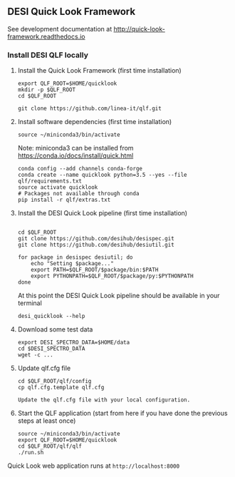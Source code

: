 ## DESI Quick Look Framework

See development documentation at http://quick-look-framework.readthedocs.io

### Install DESI QLF locally

1. Install the Quick Look Framework (first time installation)

    ```
    export QLF_ROOT=$HOME/quicklook
    mkdir -p $QLF_ROOT
    cd $QLF_ROOT
   
    git clone https://github.com/linea-it/qlf.git
    ```

2. Install software dependencies (first time installation)

    ```
    source ~/miniconda3/bin/activate
    ```
    
    Note: miniconda3 can be installed from https://conda.io/docs/install/quick.html
   
    ```
    conda config --add channels conda-forge
    conda create --name quicklook python=3.5 --yes --file qlf/requirements.txt
    source activate quicklook
    # Packages not available through conda
    pip install -r qlf/extras.txt
    ```

3. Install the DESI Quick Look pipeline (first time installation)

    ```
   
    cd $QLF_ROOT
    git clone https://github.com/desihub/desispec.git
    git clone https://github.com/desihub/desiutil.git
  
    for package in desispec desiutil; do
        echo "Setting $package..."
        export PATH=$QLF_ROOT/$package/bin:$PATH
        export PYTHONPATH=$QLF_ROOT/$package/py:$PYTHONPATH
    done
    ```
    
    At this point the DESI Quick Look pipeline should be available in your terminal
    
    ```
    desi_quicklook --help
    ```

4. Download some test data

    ```
    export DESI_SPECTRO_DATA=$HOME/data
    cd $DESI_SPECTRO_DATA
    wget -c ...

    ```
5. Update qlf.cfg file

    ```
    cd $QLF_ROOT/qlf/config
    cp qlf.cfg.template qlf.cfg
    
    Update the qlf.cfg file with your local configuration.
    ```

6. Start the QLF application (start from here if you have done the previous steps at least once)

    ```
    source ~/miniconda3/bin/activate
    export QLF_ROOT=$HOME/quicklook
    cd $QLF_ROOT/qlf/qlf
    ./run.sh
    ```

    
Quick Look web application runs at `http://localhost:8000`


